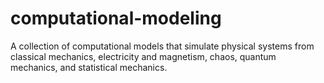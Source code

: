 # computational-modeling
A collection of computational models that simulate physical systems from classical mechanics, electricity and magnetism, chaos, quantum mechanics, and statistical mechanics.
